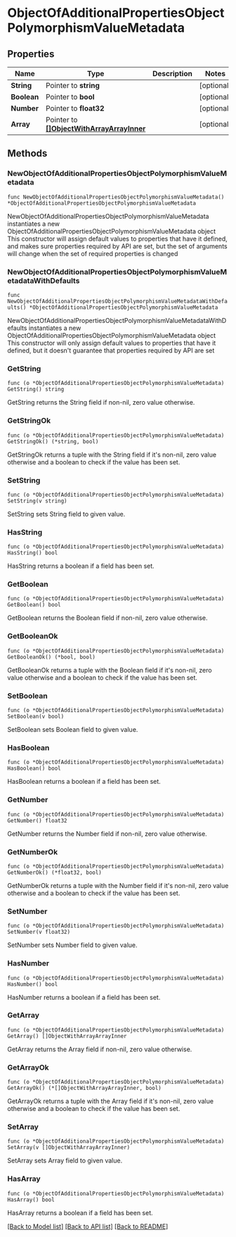 # ObjectOfAdditionalPropertiesObjectPolymorphismValueMetadata

## Properties

Name | Type | Description | Notes
------------ | ------------- | ------------- | -------------
**String** | Pointer to **string** |  | [optional] 
**Boolean** | Pointer to **bool** |  | [optional] 
**Number** | Pointer to **float32** |  | [optional] 
**Array** | Pointer to [**[]ObjectWithArrayArrayInner**](ObjectWithArrayArrayInner.md) |  | [optional] 

## Methods

### NewObjectOfAdditionalPropertiesObjectPolymorphismValueMetadata

`func NewObjectOfAdditionalPropertiesObjectPolymorphismValueMetadata() *ObjectOfAdditionalPropertiesObjectPolymorphismValueMetadata`

NewObjectOfAdditionalPropertiesObjectPolymorphismValueMetadata instantiates a new ObjectOfAdditionalPropertiesObjectPolymorphismValueMetadata object
This constructor will assign default values to properties that have it defined,
and makes sure properties required by API are set, but the set of arguments
will change when the set of required properties is changed

### NewObjectOfAdditionalPropertiesObjectPolymorphismValueMetadataWithDefaults

`func NewObjectOfAdditionalPropertiesObjectPolymorphismValueMetadataWithDefaults() *ObjectOfAdditionalPropertiesObjectPolymorphismValueMetadata`

NewObjectOfAdditionalPropertiesObjectPolymorphismValueMetadataWithDefaults instantiates a new ObjectOfAdditionalPropertiesObjectPolymorphismValueMetadata object
This constructor will only assign default values to properties that have it defined,
but it doesn't guarantee that properties required by API are set

### GetString

`func (o *ObjectOfAdditionalPropertiesObjectPolymorphismValueMetadata) GetString() string`

GetString returns the String field if non-nil, zero value otherwise.

### GetStringOk

`func (o *ObjectOfAdditionalPropertiesObjectPolymorphismValueMetadata) GetStringOk() (*string, bool)`

GetStringOk returns a tuple with the String field if it's non-nil, zero value otherwise
and a boolean to check if the value has been set.

### SetString

`func (o *ObjectOfAdditionalPropertiesObjectPolymorphismValueMetadata) SetString(v string)`

SetString sets String field to given value.

### HasString

`func (o *ObjectOfAdditionalPropertiesObjectPolymorphismValueMetadata) HasString() bool`

HasString returns a boolean if a field has been set.

### GetBoolean

`func (o *ObjectOfAdditionalPropertiesObjectPolymorphismValueMetadata) GetBoolean() bool`

GetBoolean returns the Boolean field if non-nil, zero value otherwise.

### GetBooleanOk

`func (o *ObjectOfAdditionalPropertiesObjectPolymorphismValueMetadata) GetBooleanOk() (*bool, bool)`

GetBooleanOk returns a tuple with the Boolean field if it's non-nil, zero value otherwise
and a boolean to check if the value has been set.

### SetBoolean

`func (o *ObjectOfAdditionalPropertiesObjectPolymorphismValueMetadata) SetBoolean(v bool)`

SetBoolean sets Boolean field to given value.

### HasBoolean

`func (o *ObjectOfAdditionalPropertiesObjectPolymorphismValueMetadata) HasBoolean() bool`

HasBoolean returns a boolean if a field has been set.

### GetNumber

`func (o *ObjectOfAdditionalPropertiesObjectPolymorphismValueMetadata) GetNumber() float32`

GetNumber returns the Number field if non-nil, zero value otherwise.

### GetNumberOk

`func (o *ObjectOfAdditionalPropertiesObjectPolymorphismValueMetadata) GetNumberOk() (*float32, bool)`

GetNumberOk returns a tuple with the Number field if it's non-nil, zero value otherwise
and a boolean to check if the value has been set.

### SetNumber

`func (o *ObjectOfAdditionalPropertiesObjectPolymorphismValueMetadata) SetNumber(v float32)`

SetNumber sets Number field to given value.

### HasNumber

`func (o *ObjectOfAdditionalPropertiesObjectPolymorphismValueMetadata) HasNumber() bool`

HasNumber returns a boolean if a field has been set.

### GetArray

`func (o *ObjectOfAdditionalPropertiesObjectPolymorphismValueMetadata) GetArray() []ObjectWithArrayArrayInner`

GetArray returns the Array field if non-nil, zero value otherwise.

### GetArrayOk

`func (o *ObjectOfAdditionalPropertiesObjectPolymorphismValueMetadata) GetArrayOk() (*[]ObjectWithArrayArrayInner, bool)`

GetArrayOk returns a tuple with the Array field if it's non-nil, zero value otherwise
and a boolean to check if the value has been set.

### SetArray

`func (o *ObjectOfAdditionalPropertiesObjectPolymorphismValueMetadata) SetArray(v []ObjectWithArrayArrayInner)`

SetArray sets Array field to given value.

### HasArray

`func (o *ObjectOfAdditionalPropertiesObjectPolymorphismValueMetadata) HasArray() bool`

HasArray returns a boolean if a field has been set.


[[Back to Model list]](../README.md#documentation-for-models) [[Back to API list]](../README.md#documentation-for-api-endpoints) [[Back to README]](../README.md)


